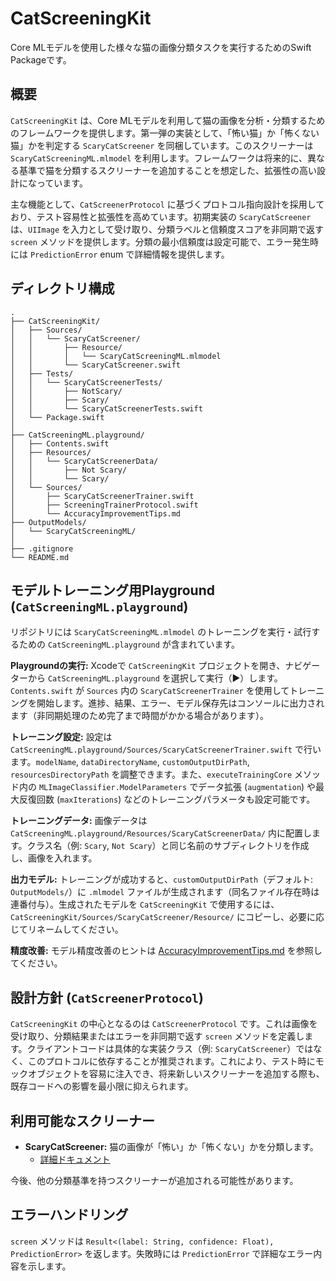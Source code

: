 # CatScreeningKit

Core MLモデルを使用した様々な猫の画像分類タスクを実行するためのSwift Packageです。

## 概要

`CatScreeningKit` は、Core MLモデルを利用して猫の画像を分析・分類するためのフレームワークを提供します。第一弾の実装として、「怖い猫」か「怖くない猫」かを判定する `ScaryCatScreener` を同梱しています。このスクリーナーは `ScaryCatScreeningML.mlmodel` を利用します。フレームワークは将来的に、異なる基準で猫を分類するスクリーナーを追加することを想定した、拡張性の高い設計になっています。

主な機能として、`CatScreenerProtocol` に基づくプロトコル指向設計を採用しており、テスト容易性と拡張性を高めています。初期実装の `ScaryCatScreener` は、`UIImage` を入力として受け取り、分類ラベルと信頼度スコアを非同期で返す `screen` メソッドを提供します。分類の最小信頼度は設定可能で、エラー発生時には `PredictionError` enum で詳細情報を提供します。

## ディレクトリ構成

```
.
├── CatScreeningKit/
│   ├── Sources/
│   │   └── ScaryCatScreener/
│   │       ├── Resource/
│   │       │   └── ScaryCatScreeningML.mlmodel
│   │       └── ScaryCatScreener.swift
│   ├── Tests/
│   │   └── ScaryCatScreenerTests/
│   │       ├── NotScary/
│   │       ├── Scary/
│   │       └── ScaryCatScreenerTests.swift
│   └── Package.swift
│
├── CatScreeningML.playground/
│   ├── Contents.swift
│   ├── Resources/
│   │   └── ScaryCatScreenerData/
│   │       ├── Not Scary/
│   │       └── Scary/
│   └── Sources/
│       ├── ScaryCatScreenerTrainer.swift
│       ├── ScreeningTrainerProtocol.swift
│       └── AccuracyImprovementTips.md
├── OutputModels/
│   └── ScaryCatScreeningML/
│
├── .gitignore
└── README.md
```

## モデルトレーニング用Playground (`CatScreeningML.playground`)

リポジトリには `ScaryCatScreeningML.mlmodel` のトレーニングを実行・試行するための `CatScreeningML.playground` が含まれています。

**Playgroundの実行:** Xcodeで `CatScreeningKit` プロジェクトを開き、ナビゲーターから `CatScreeningML.playground` を選択して実行（▶︎）します。`Contents.swift` が `Sources` 内の `ScaryCatScreenerTrainer` を使用してトレーニングを開始します。進捗、結果、エラー、モデル保存先はコンソールに出力されます（非同期処理のため完了まで時間がかかる場合があります）。

**トレーニング設定:** 設定は `CatScreeningML.playground/Sources/ScaryCatScreenerTrainer.swift` で行います。`modelName`, `dataDirectoryName`, `customOutputDirPath`, `resourcesDirectoryPath` を調整できます。また、`executeTrainingCore` メソッド内の `MLImageClassifier.ModelParameters` でデータ拡張 (`augmentation`) や最大反復回数 (`maxIterations`) などのトレーニングパラメータも設定可能です。

**トレーニングデータ:** 画像データは `CatScreeningML.playground/Resources/ScaryCatScreenerData/` 内に配置します。クラス名（例: `Scary`, `Not Scary`）と同じ名前のサブディレクトリを作成し、画像を入れます。

**出力モデル:** トレーニングが成功すると、`customOutputDirPath`（デフォルト: `OutputModels/`）に `.mlmodel` ファイルが生成されます（同名ファイル存在時は連番付与）。生成されたモデルを `CatScreeningKit` で使用するには、`CatScreeningKit/Sources/ScaryCatScreener/Resource/` にコピーし、必要に応じてリネームしてください。

**精度改善:** モデル精度改善のヒントは [AccuracyImprovementTips.md](CatScreeningML.playground/Sources/AccuracyImprovementTips.md) を参照してください。

## 設計方針 (`CatScreenerProtocol`)

`CatScreeningKit` の中心となるのは `CatScreenerProtocol` です。これは画像を受け取り、分類結果またはエラーを非同期で返す `screen` メソッドを定義します。クライアントコードは具体的な実装クラス（例: `ScaryCatScreener`）ではなく、このプロトコルに依存することが推奨されます。これにより、テスト時にモックオブジェクトを容易に注入でき、将来新しいスクリーナーを追加する際も、既存コードへの影響を最小限に抑えられます。

## 利用可能なスクリーナー

- **ScaryCatScreener:** 猫の画像が「怖い」か「怖くない」かを分類します。
    - [詳細ドキュメント](CatScreeningKit/Sources/ScaryCatScreener/SCARY_CAT_SCREENER.md)

今後、他の分類基準を持つスクリーナーが追加される可能性があります。

## エラーハンドリング

`screen` メソッドは `Result<(label: String, confidence: Float), PredictionError>` を返します。失敗時には `PredictionError` で詳細なエラー内容を示します。 